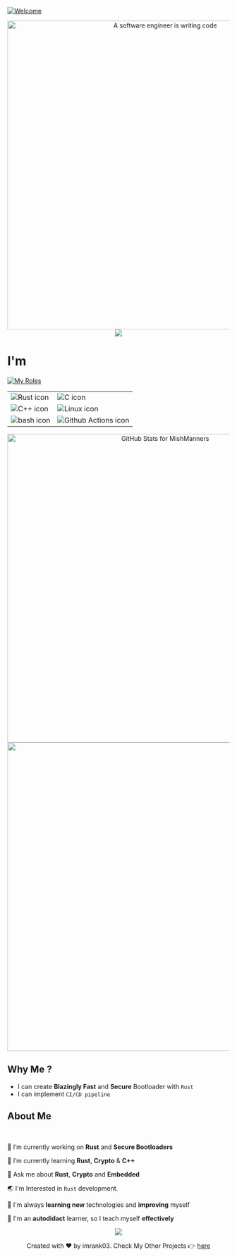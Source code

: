 [![Welcome](https://readme-typing-svg.herokuapp.com?font=Roboto&size=26&color=008080&center=true&vCenter=true&lines=Hello%2C+I'm+Imran+K;Welcome+To+My+Github+Profile)]()

<!-- Hero Section -->
<p align="center"><img src="https://user-images.githubusercontent.com/92363511/171983617-50a73f57-f313-47b0-a9b7-30e4706277b1.gif" alt="A software engineer is writing code" width="700" /><img src="https://activity-graph.herokuapp.com/graph?username=imrank03&bg_color=080441&color=008080&line=008080&point=33eb98&area_color=ee1cfd&area=true&hide_border=true"></p>


# **I'm**

[![My Roles](https://readme-typing-svg.herokuapp.com?font=Roboto&size=26&color=008080&center=true&vCenter=true&lines=A+Security+Engineer;Now+Learning+Rust)]()

<!-- Skills as a table -->
<table>
<tr>
<td><img src="https://user-images.githubusercontent.com/92363511/171986234-9d456cca-1150-4847-bd79-ee35f2f352b3.svg" alt="Rust icon" /></td>
<td><img src="https://user-images.githubusercontent.com/92363511/171986358-39ceb3c9-cccb-4d3d-b1a9-ffbbac5c4435.svg" alt="C icon" /></td>
</tr>
<tr>
<td><img src="https://user-images.githubusercontent.com/92363511/171986655-7e361786-e9b7-42a4-ba93-c8460c67e84c.svg" alt="C++ icon" /></td>
<td><img src="https://user-images.githubusercontent.com/92363511/171986438-e94b3063-718b-40bc-b50e-641121b142b6.svg" alt="Linux icon" /></td>
</tr>
<tr>
<td><img src="https://user-images.githubusercontent.com/92363511/171986263-bf88f8bf-35c6-4b1b-94f6-9cc16d3b9cae.svg" alt="bash icon" /></td>
<td><img src="https://user-images.githubusercontent.com/92363511/171986557-7c0af7ae-64b9-45c2-aa95-e909b7aefbb9.svg" alt="Github Actions icon" /></td>
</tr>
</table>

<!-- Github Stats, coding streak, Most used languages analytics-->
<p align="center">
<img src="https://github-readme-stats.vercel.app/api?username=imrank03&show_icons=true&include_all_commits=true&count_private=true&theme=dark&layout=compact" alt="GitHub Stats for MishManners" width="700"/>
<img src="https://github-readme-streak-stats.herokuapp.com?user=imrank03&theme=dark" width="700"/>
</p>

<!-- About Me Section -->

<!-- What I offer -->

## Why Me ?

- I can create **Blazingly Fast** and **Secure** Bootloader with `Rust`
- I can implement `CI/CD pipeline`

## About Me

<br />

🔭 I’m currently working on **Rust** and **Secure Bootloaders**

🌱 I’m currently learning **Rust**, **Crypto** & **C++**

💬 Ask me about **Rust**, **Crypto** and **Embedded**

🌏 I'm Interested in `Rust` development.

📑 I'm always **learning new** technologies and **improving** myself

📗 I'm an **autodidact** learner, so I teach myself **effectively**


<p align="center">
<img src="https://readme-typing-svg.herokuapp.com/?font=Architects+Daughter&size=22&center=true&vCenter=true&color=008080&lines=Thanks+For+Visiting+My+Profile+🙏;Please+Star+This+Repository;Have+A+Great+Day+!!!" />
</p>

<p align="center">Created with ❤️ by imrank03. Check My Other Projects 👉 <a href="https://github.com/imrank03?tab=repositories">here</a></p>
